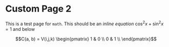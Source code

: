 # Custom Page 2

This is a test page for `math`. This should be an *inline equation* $\cos^2x + \sin^2x =1$ and below 
```math
C(a, b) = V(i,j,k) \begin{pmatrix}
     1 & 0 \\
     0 & 1 \\
\end{pmatrix}
```